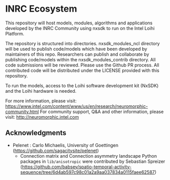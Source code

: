 INRC Ecosystem
==============

This repository will host models, modules, algorithms and applications developed by the INRC Community using nxsdk to run on the Intel Loihi Platform.

The repository is structured into directories. nxsdk_modules_ncl directory will be used to publish code/models which have been developed by maintainers of this repo. Researchers can publish and collaborate by publishing code/models within the nxsdk_modules_contrib directory. All code submissions will be reviewed. Please use the Github PR process. All contributed code will be distributed under the LICENSE provided with this repository.

To run the models, access to the Loihi software development kit (NxSDK) and the Loihi hardware is needed. 

For more information, please visit: https://www.intel.com/content/www/us/en/research/neuromorphic-community.html
For community support, Q&A and other information, please visit: http://neuromorphic.intel.com 

## Acknowledgments

* Pelenet : Carlo Michaelis, University of Goettingen (https://github.com/sagacitysite/pelenet)
  * Connection matrix and Connection asymmetry landscape Python packages in ``lib/anisotropic`` were contributed by Sebastian Spreizer (https://github.com/babsey/spatio-temporal-activity-sequence/tree/6d4ab597c98c01a2a9aa037834a0115faee62587)

